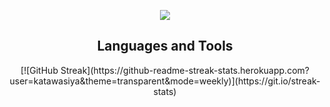 <p align="center">
  <a href="https://github.com/DenverCoder1/readme-typing-svg">
    <img src="https://readme-typing-svg.demolab.com/?lines=Denis%20Sermyagin,%20DevOps%20Engineer&font=Fira%20Code&center=true&width=440&height=45&color=f75c7e&vCenter=true&pause=2000&size=22" />
  </a>
</p>

<h2 align="center">Languages and Tools</h2>
<p align="center"> [![GitHub Streak](https://github-readme-streak-stats.herokuapp.com?user=katawasiya&theme=transparent&mode=weekly)](https://git.io/streak-stats) </p>


<!-- 🚀 **Check out my latest projects:**
- [Project 1](https://github.com/katawasiya/project1)
- [Project 2](https://github.com/katawasiya/project2)
- [Project 3](https://github.com/katawasiya/project3) -->